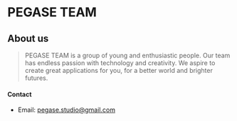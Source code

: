 PEGASE TEAM
============

## About us

> PEGASE TEAM is a group of young and enthusiastic people. Our team has endless passion with technology and creativity. We aspire to create great applications for you, for a better world and brighter futures.

#### Contact  
* Email: pegase.studio@gmail.com

